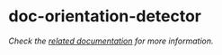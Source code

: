 # doc-orientation-detector

_Check the [related documentation](https://docs.swiss-ai-center.ch/reference/services/doc-orientation-detector) for more information._
